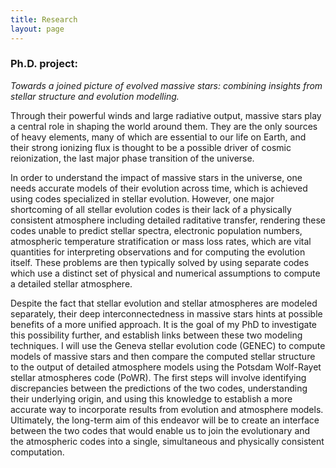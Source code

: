 ```yaml
---
title: Research
layout: page
---
```


### Ph.D. project:
*Towards a joined picture of evolved massive stars: combining insights from stellar structure and evolution modelling.*

Through their powerful winds and large radiative output, massive stars play a central role in shaping the world around them. They are the only sources of heavy elements, many of which are essential to our life on Earth, and their strong ionizing flux is thought to be a possible driver of cosmic reionization, the last major phase transition of the universe. 

In order to understand the impact of massive stars in the universe, one needs accurate models of their evolution across time, which is achieved using codes specialized in stellar evolution. However, one major shortcoming of all stellar evolution codes is their lack of a physically consistent atmosphere including detailed raditative transfer, rendering these codes unable to predict stellar spectra, electronic population numbers, atmospheric temperature stratification or mass loss rates, which are vital quantities for interpreting observations and for computing the evolution itself. These problems are then typically solved by using separate codes which use a distinct set of physical and numerical assumptions to compute a detailed stellar atmosphere. 

Despite the fact that stellar evolution and stellar atmospheres are modeled separately, their deep interconnectedness in massive stars hints at possible benefits of a more unified approach. It is the goal of my PhD to investigate this possibility further, and establish links between these two modeling techniques. I will use the Geneva stellar evolution code (GENEC) to compute models of massive stars and then compare the computed stellar structure to the output of detailed atmosphere models using the Potsdam Wolf-Rayet stellar atmospheres code (PoWR). The first steps will involve identifying discrepancies between the predictions of the two codes, understanding their underlying origin, and using this knowledge to establish a more accurate way to incorporate results from evolution and atmosphere models. Ultimately, the long-term aim of this endeavor will be to create an interface between the two codes that would enable us to join the evolutionary and the atmospheric codes into a single, simultaneous and physically consistent computation.
